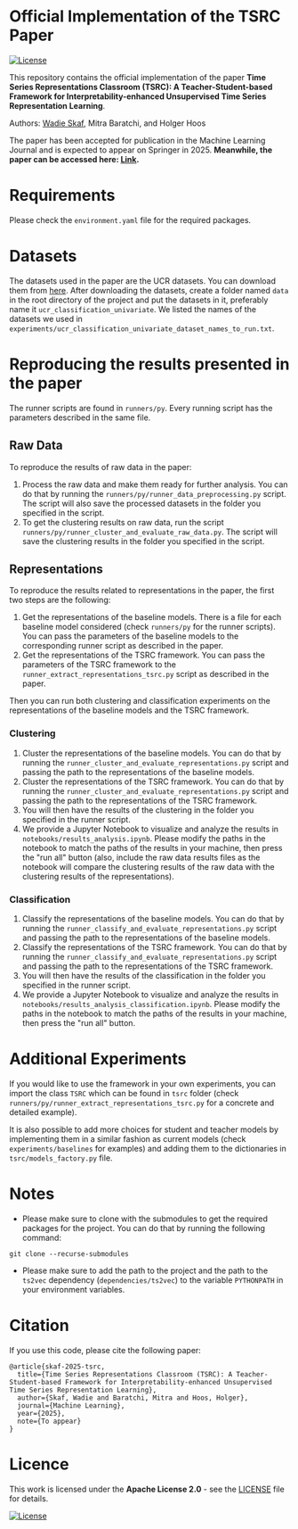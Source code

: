 # Official Implementation of the TSRC Paper

[![License](https://img.shields.io/badge/License-Apache_2.0-blue.svg)](https://opensource.org/licenses/Apache-2.0)

This repository contains the official implementation of the paper **Time Series Representations Classroom (TSRC): A Teacher-Student-based Framework for Interpretability-enhanced Unsupervised Time Series Representation Learning**.

Authors: [Wadie Skaf](https://skaf.me), Mitra Baratchi, and Holger Hoos

The paper has been accepted for publication in the Machine Learning Journal and is expected to appear on Springer in 2025. 
**Meanwhile, the paper can be accessed here: [Link](https://ada.liacs.nl/papers/SkaEtAl25.pdf).**

# Requirements

Please check the `environment.yaml` file for the required packages.

# Datasets

The datasets used in the paper are the UCR datasets. You can download them from [here](http://www.timeseriesclassification.com/Downloads/). After downloading the datasets, create a folder named `data` in the root directory of the project and put the datasets in it, preferably name it `ucr_classification_univariate`. We listed the names of the datasets we used in `experiments/ucr_classification_univariate_dataset_names_to_run.txt`.

# Reproducing the results presented in the paper

The runner scripts are found in `runners/py`. Every running script has the parameters described in the same file.

## Raw Data
To reproduce the results of raw data in the paper:
1. Process the raw data and make them ready for further analysis. You can do that by running the `runners/py/runner_data_preprocessing.py` script. The script will also save the processed datasets in the folder you specified in the script.
2. To get the clustering results on raw data, run the script `runners/py/runner_cluster_and_evaluate_raw_data.py`. The script will save the clustering results in the folder you specified in the script.

## Representations
To reproduce the results related to representations in the paper, the first two steps are the following:

1. Get the representations of the baseline models. There is a file for each baseline model considered (check `runners/py` for the runner scripts). You can pass the parameters of the baseline models to the corresponding runner script as described in the paper.
2. Get the representations of the TSRC framework. You can pass the parameters of the TSRC framework to the `runner_extract_representations_tsrc.py` script as described in the paper.

Then you can run both clustering and classification experiments on the representations of the baseline models and the TSRC framework.

### Clustering

1. Cluster the representations of the baseline models. You can do that by running the `runner_cluster_and_evaluate_representations.py` script and passing the path to the representations of the baseline models. 
2. Cluster the representations of the TSRC framework.
   You can do that by running the `runner_cluster_and_evaluate_representations.py` script and passing the path to the representations of the TSRC framework.
3. You will then have the results of the clustering in the folder you specified in the runner script.
4. We provide a Jupyter Notebook to visualize and analyze the results in `notebooks/results_analysis.ipynb`. Please modify the paths in the notebook to match the paths of the results in your machine, then press the "run all" button (also, include the raw data results files as the notebook will compare the clustering results of the raw data with the clustering results of the representations).

### Classification
1. Classify the representations of the baseline models.
   You can do that by running the `runner_classify_and_evaluate_representations.py` script and passing the path to the representations of the baseline models.
2. Classify the representations of the TSRC framework. You can do that by running the `runner_classify_and_evaluate_representations.py` script and passing the path to the representations of the TSRC framework.
3. You will then have the results of the classification in the folder you specified in the runner script.
4. We provide a Jupyter Notebook to visualize and analyze the results in `notebooks/results_analysis_classification.ipynb`. Please modify the paths in the notebook to match the paths of the results in your machine, then press the "run all" button.

# Additional Experiments

If you would like to use the framework in your own experiments, you can import the class `TSRC` which can be found  in `tsrc` folder (check `runners/py/runner_extract_representations_tsrc.py` for a concrete and detailed example).

It is also possible to add more choices for student and teacher models by implementing them in a similar fashion as current models (check `experiments/baselines` for examples) and adding them to the dictionaries in `tsrc/models_factory.py` file.

# Notes

* Please make sure to clone with the submodules to get the required packages for the project. You can do that by running the following command:

```
git clone --recurse-submodules
```

* Please make sure to add the path to the project and the path to the `ts2vec` dependency (`dependencies/ts2vec`) to the variable `PYTHONPATH` in your environment variables.

# Citation

If you use this code, please cite the following paper:

```
@article{skaf-2025-tsrc,
  title={Time Series Representations Classroom (TSRC): A Teacher-Student-based Framework for Interpretability-enhanced Unsupervised Time Series Representation Learning},
  author={Skaf, Wadie and Baratchi, Mitra and Hoos, Holger},
  journal={Machine Learning},
  year={2025},
  note={To appear}
}
```

# Licence

This work is licensed under the **Apache License 2.0** - see the [LICENSE](LICENSE) file for details.

[![License](https://img.shields.io/badge/License-Apache_2.0-blue.svg)](https://opensource.org/licenses/Apache-2.0)
